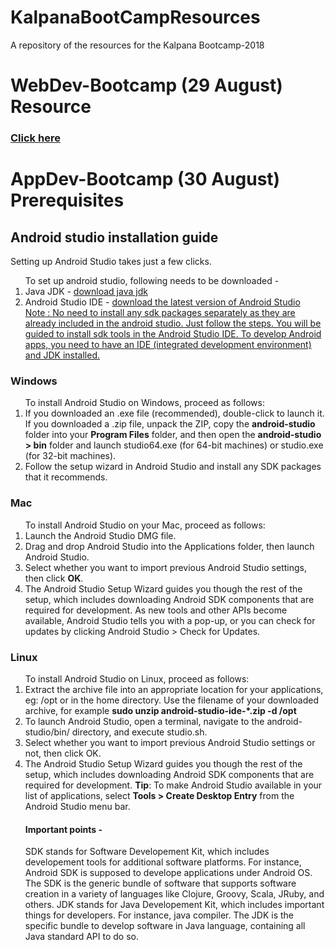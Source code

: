 # KalpanaBootCampResources
A repository of the resources for the Kalpana Bootcamp-2018


<h1>WebDev-Bootcamp (29 August) Resource</h1><h3><a href="https://github.com/jdmallige/WebDev-Bootcamp/blob/master/README.md#webdev-bootcamp"> Click here </a></h3>


<h1>AppDev-Bootcamp (30 August) Prerequisites</h1>


<h2>Android studio installation guide</h2> 
Setting up Android Studio takes just a few clicks.
<ol>
To set up android studio, following needs to be downloaded - 
<li>Java JDK -  <a href="https://www.oracle.com/technetwork/java/javase/downloads/jdk10-downloads-4416644.html">download java jdk</a>
<li>Android Studio IDE - <a href="https://developer.android.com/studio/">download the latest version of Android Studio</a>
    <br>
<u>Note : No need to install any sdk packages separately as they are already included in the android studio. Just follow the steps. You will be guided to install sdk tools in the Android Studio IDE. To develop Android apps, you need to have an IDE (integrated development environment) and JDK installed.</u>
</ol>

<h3>Windows</h3>
<ol>
To install Android Studio on Windows, proceed as follows:
<li>If you downloaded an .exe file (recommended), double-click to launch it. 
    If you downloaded a .zip file, unpack the ZIP, copy the <b>android-studio</b> folder into your <b>Program Files</b> folder,           and then open the <b>android-studio > bin</b> folder and launch studio64.exe (for 64-bit machines) or studio.exe (for 32-bit    machines).
<li>Follow the setup wizard in Android Studio and install any SDK packages that it recommends. 
</ol>

<h3>Mac</h3>
<ol type="1">
To install Android Studio on your Mac, proceed as follows:
<li>Launch the Android Studio DMG file. 
<li>Drag and drop Android Studio into the Applications folder, then launch Android Studio. 
<li>Select whether you want to import previous Android Studio settings, then click <b>OK</b>. 
<li>The Android Studio Setup Wizard guides you though the rest of the setup, which includes downloading Android SDK components       that are required for development. 
  As new tools and other APIs become available, Android Studio tells you with a pop-up, or you can check for updates by clicking    Android Studio > Check for Updates.
</ol>

<h3>Linux</h3>
<ol type="1">
To install Android Studio on Linux, proceed as follows:
<li>Extract the archive file into an appropriate location for your applications, eg: /opt or in the home directory. Use the            filename of your downloaded archive, for example
  <b>sudo unzip android-studio-ide-*.zip -d /opt</b>

<li>To launch Android Studio, open a terminal, navigate to the android-studio/bin/ directory, and execute studio.sh. 
<li>Select whether you want to import previous Android Studio settings or not, then click OK. 
<li>The Android Studio Setup Wizard guides you though the rest of the setup, which includes downloading Android SDK components   that are required for development.
<b>Tip</b>: To make Android Studio available in your list of applications, select <b>Tools > Create Desktop Entry</b> from the Android Studio menu bar.

<h4>Important points -</h4> 
SDK stands for Software Developement Kit, which includes developement tools for additional software platforms. For instance, Android SDK is supposed to develope applications under Android OS. The SDK is the generic bundle of software that supports software creation in a variety of languages like Clojure, Groovy, Scala, JRuby, and others. JDK stands for Java Developement Kit, which includes important things for developers. For instance, java compiler. The JDK is the specific bundle to develop software in Java language, containing all Java standard API to do so.
 
